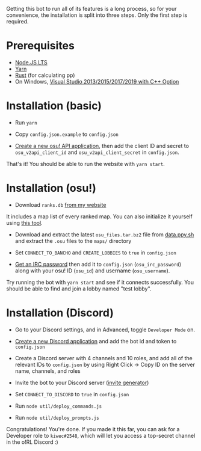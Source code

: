 Getting this bot to run all of its features is a long process, so for your convenience, the installation is split into three steps. Only the first step is required.

# Prerequisites

* [Node.JS LTS](https://nodejs.org/en/)
* [Yarn](https://yarnpkg.com/)
* [Rust](https://doc.rust-lang.org/cargo/getting-started/installation.html) (for calculating pp)
* On Windows, [Visual Studio 2013/2015/2017/2019 with C++ Option](https://docs.microsoft.com/en-us/visualstudio/install/install-visual-studio?view=vs-2022)

# Installation (basic)

* Run `yarn`

* Copy `config.json.example` to `config.json`

* [Create a new osu! API application](https://osu.ppy.sh/home/account/edit#new-oauth-application), then add the client ID and secret to `osu_v2api_client_id` and `osu_v2api_client_secret` in `config.json`.

That's it! You should be able to run the website with `yarn start`.

# Installation (osu!)

* Download `ranks.db` [from my website](https://osu.kiwec.net/ranks.db)

It includes a map list of every ranked map. You can also initialize it yourself using [this tool](https://github.com/kiwec/orl-maps-db-generator).

* Download and extract the latest `osu_files.tar.bz2` file from [data.ppy.sh](https://data.ppy.sh/) and extract the `.osu` files to the `maps/` directory

* Set `CONNECT_TO_BANCHO` and `CREATE_LOBBIES` to `true` in `config.json`

* [Get an IRC password](https://osu.ppy.sh/p/irc) then add it to `config.json` (`osu_irc_password`) along with your osu! ID (`osu_id`) and username (`osu_username`).

Try running the bot with `yarn start` and see if it connects successfully. You should be able to find and join a lobby named "test lobby".

# Installation (Discord)

* Go to your Discord settings, and in Advanced, toggle `Developer Mode` on.

* [Create a new Discord application](https://discord.com/developers/applications) and add the bot id and token to `config.json`

* Create a Discord server with 4 channels and 10 roles, and add all of the relevant IDs to `config.json` by using Right Click -> Copy ID on the server name, channels, and roles

* Invite the bot to your Discord server ([invite generator](https://discordapi.com/permissions.html))

* Set `CONNECT_TO_DISCORD` to `true` in `config.json`

* Run `node util/deploy_commands.js`

* Run `node util/deploy_prompts.js`

Congratulations! You're done. If you made it this far, you can ask for a Developer role to `kiwec#2548`, which will let you access a top-secret channel in the o!RL Discord :)
